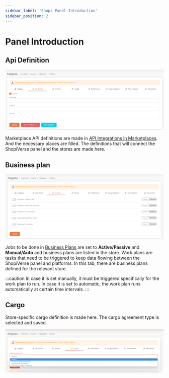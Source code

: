 ```yaml
---
sidebar_label: 'Shops Panel Introduction'
sidebar_position: 2
---
```

# Panel Introduction

## Api Definition

![Api](../img/ShopApi.png)

Marketplace API definitions are made in [API Integrations in Marketplaces](/docs/category/marketplaces). And the necessary places are filled. The definitions that will connect the ShopiVerse panel and the stores are made here.

## Business plan

![BusinessPlan](../img/ShopBusinessPlan.png)

Jobs to be done in [Business Plans](/docs/dashboard/dashboard-tutorial/settings/business-plan/) are set to **Active/Passive** and **Manual/Auto** and business plans are listed in the store. Work plans are tasks that need to be triggered to keep data flowing between the ShopiVerse panel and platforms.
In this tab, there are business plans defined for the relevant store.

:::caution
In case it is set manually, it must be triggered specifically for the work plan to run.
In case it is set to automatic, the work plan runs automatically at certain time intervals.
:::

## Cargo

Store-specific cargo definition is made here.
The cargo agreement type is selected and saved.

![Cargo](../img/ShopCargo.png)